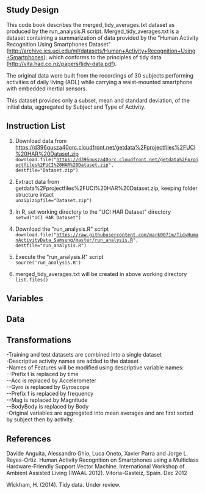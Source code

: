## Study Design
This code book describes the merged_tidy_averages.txt dataset as produced by the run_analysis.R script. Merged_tidy_averages.txt is a dataset containing a summarization of data provided by the "Human Activity Recognition Using Smartphones Dataset" (http://archive.ics.uci.edu/ml/datasets/Human+Activity+Recognition+Using+Smartphones); which conforms to the principles of tidy data (http://vita.had.co.nz/papers/tidy-data.pdf).

The original data were built from the recordings of 30 subjects performing activities of daily living (ADL) while carrying a waist-mounted smartphone with embedded inertial sensors.

This dataset provides only a subset, mean and standard deviation, of the initial data, aggregated by Subject and Type of Activity.

## Instruction List
1. Download data from https://d396qusza40orc.cloudfront.net/getdata%2Fprojectfiles%2FUCI%20HAR%20Dataset.zip<br>
  <code>download.file("https://d396qusza40orc.cloudfront.net/getdata%2Fprojectfiles%2FUCI%20HAR%20Dataset.zip", destfile="Dataset.zip")</code>
  
2. Extract data from getdata%2Fprojectfiles%2FUCI%20HAR%20Dataset.zip, keeping folder structure intact<br>
  <code>unzip(zipfile="Dataset.zip")</code>

3. In R, set working directory to the "UCI HAR Dataset" directory<br>
  <code>setwd("UCI HAR Dataset")</code>

4. Download the "run_analysis.R" script<br>
  <code>download.file("https://raw.githubusercontent.com/mark0071m/TidyHumanActivityData_Samsung/master/run_analysis.R", destfile="run_analysis.R")</code>
5. Execute the "run_analysis.R" script<br>
  <code>source('run_analysis.R')</code>
6. merged_tidy_averages.txt will be created in above working directory<br>
  <code>list.files()</code>

## Variables



## Data



## Transformations 
-Training and test datasets are combined into a single dataset<br>
-Descriptive activity names are added to the dataset<br>
-Names of Features will be modified using descriptive variable names:<br>
  --Prefix t is replaced by time<br>
  --Acc is replaced by Accelerometer<br>
  --Gyro is replaced by Gyroscope<br>
  --Prefix f is replaced by frequency<br>
  --Mag is replaced by Magnitude<br>
  --BodyBody is replaced by Body<br>
-Original variables are aggregated into mean averages and are first sorted by subject then by activity.
## References
Davide Anguita, Alessandro Ghio, Luca Oneto, Xavier Parra and Jorge L. Reyes-Ortiz. Human Activity Recognition on Smartphones using a Multiclass Hardware-Friendly Support Vector Machine. International Workshop of Ambient Assisted Living (IWAAL 2012). Vitoria-Gasteiz, Spain. Dec 2012

Wickham, H. (2014). Tidy data. Under review.

